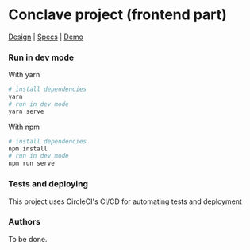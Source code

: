 # Conclave project (frontend part)

[Design](https://www.figma.com/file/FytWRjHGYfDd5aQOLMX6y9/Conclave) | [Specs](https://docs.google.com/document/d/1SC1yU7h_dzKMrvta8UQ_C93Qi6DG-htlwyFYX4WFMVM/edit?usp=sharing) | [Demo](https://conclave.dev-ochka.ru/)

### Run in dev mode
With yarn
```bash
# install dependencies
yarn
# run in dev mode
yarn serve
```

With npm
```bash
# install dependencies
npm install
# run in dev mode
npm run serve
```

### Tests and deploying

This project uses CircleCI's CI/CD for automating tests and deployment 

### Authors

To be done.
